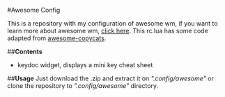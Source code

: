#Awesome Config

This is a repository with my configuration of awesome wm, if you want to
learn more about awesome wm, [click here](https://awesome.naquadah.org/).
This rc.lua has some code adapted from [awesome-copycats](https://github.com/copycat-killer/awesome-copycats).

##**Contents**
- keydoc widget, displays a mini key cheat sheet

##**Usage**
Just download the .zip and extract it on _".config/awesome"_ or clone the
repository to _".config/awesome"_ directory.





